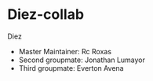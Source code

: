 # Diez-collab

Diez

- Master Maintainer: Rc Roxas
- Second groupmate: Jonathan Lumayor
- Third groupmate: Everton Avena
